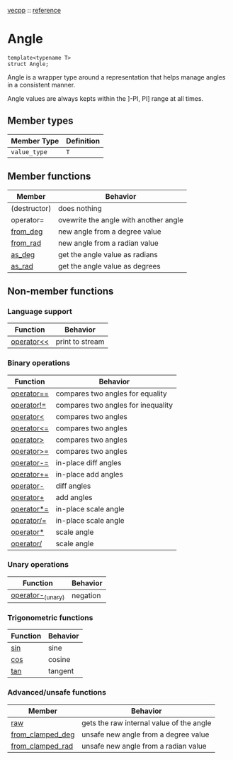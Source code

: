 [vecpp](../../) :: [reference](../)

# Angle

```
template<typename T>
struct Angle;
```
Angle is a wrapper type around a representation that helps manage angles in a
consistent manner.

Angle values are always kepts within the ]-PI, PI] range at all times.

## Member types

Member Type   | Definition
--------------|-----------
`value_type`  | `T`

## Member functions

Member                                      | Behavior
--------------------------------------------|------------------------
(destructor)                                | does nothing
operator=                                   | ovewrite the angle with another angle
[from_deg](from.md)                   | new angle from a degree value
[from_rad](from.md)                   | new angle from a radian value
[as_deg](as.md)                       | get the angle value as radians
[as_rad](as.md)                       | get the angle value as degrees


## Non-member functions

### Language support

Function                            | Behavior
------------------------------------|------------------------
[operator<<](format.md)         | print to stream

### Binary operations

Function                                  | Behavior
------------------------------------------|------------------------
[operator==](op_cmp.md)             | compares two angles for equality
[operator!=](op_cmp.md)             | compares two angles for inequality
[operator<](op_cmp.md)              | compares two angles
[operator<=](op_cmp.md)             | compares two angles
[operator>](op_cmp.md)              | compares two angles
[operator>=](op_cmp.md)             | compares two angles
[operator-=](arithmetic_inplace.md) | in-place diff angles
[operator+=](arithmetic_inplace.md) | in-place add angles
[operator-](arithmetic.md)          | diff angles
[operator+](arithmetic.md)          | add angles
[operator*=](scale_inplace.md)      | in-place scale angle
[operator/=](scale_inplace.md)      | in-place scale angle
[operator*](scale.md)               | scale angle
[operator/](scale.md)               | scale angle

### Unary operations

Function                                            | Behavior
----------------------------------------------------|------------------------
[operator-<sub>(unary)</sub>](unary_minus.md) | negation

### Trigonometric functions
Function                                            | Behavior
----------------------------------------------------|------------------------
[sin](sin.md)                                 | sine
[cos](cos.md)                                 | cosine
[tan](tan.md)                                 | tangent

### Advanced/unsafe functions

Member                                      | Behavior
--------------------------------------------|------------------------
[raw](raw.md)                         | gets the raw internal value of the angle
[from_clamped_deg](from_clamped.md)   | unsafe new angle from a degree value
[from_clamped_rad](from_clamped.md)   | unsafe new angle from a radian value